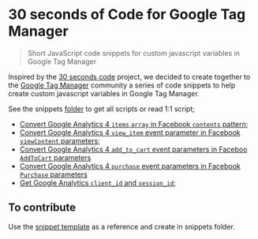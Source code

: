 # 30 seconds of Code for Google Tag Manager

> Short JavaScript code snippets for custom javascript variables in Google Tag Manager

Inspired by the [30 seconds code](https://github.com/30-seconds/30-seconds-of-code) project, we decided to create together to the [Google Tag Manager](https://tagmanager.google.com/) community a series of code snippets to help create custom javascript variables in Google Tag Manager.

See the snippets [folder](https://github.com/lucianfialhobp/30-seconds-gtm/tree/main/snippets) to get all scripts or read 1:1 script;

- [Convert Google Analytics 4 `items` `array` in Facebook `contents` pattern](https://github.com/lucianfialhobp/30-seconds-gtm/tree/main/convertGa4ItemsToFacebookPixelContents.md);
- [Convert Google Analytics 4 `view_item` event parameter in Facebook `viewContent` parameters](https://github.com/lucianfialhobp/30-seconds-gtm/tree/main/convertViewItemGa4ToViewContentFacebook.md);
- [Convert Google Analytics 4 `add_to_cart` event parameters in Faceboo `AddToCart` parameters](https://github.com/lucianfialhobp/30-seconds-gtm/tree/main/convertGa4AddToCartToFacebookAddToCart.md)
- [Convert Google Analytics 4 `purchase` event parameters in Facebook `Purchase` parameters](https://github.com/lucianfialhobp/30-seconds-gtm/tree/main/convertGa4PurchaseToFacebookPurchase.md)
- [Get Google Analytics `client_id` and `session_id`](https://github.com/lucianfialhobp/30-seconds-gtm/tree/main/getGa4ClientIdAndSessionId.md);

## To contribute

Use the [snippet template](https://github.com/lucianfialhobp/30-seconds-gtm/tree/main/snippet-template.md) as a reference and create in snippets folder.

